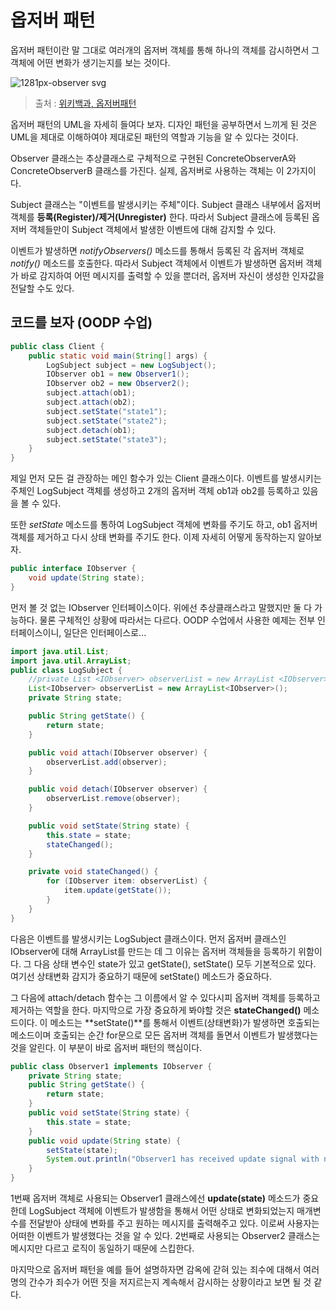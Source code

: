 # 옵저버 패턴

옵저버 패턴이란 말 그대로 여러개의 옵저버 객체를 통해 하나의 객체를 감시하면서 그 객체에 어떤 변화가 생기는지를 보는 것이다.

![1281px-observer svg](https://user-images.githubusercontent.com/35518072/38545317-bd13c3e2-3ce4-11e8-8fbc-8d100b891260.png)

> 출처 : [위키백과, 옵저버패턴](https://ko.wikipedia.org/wiki/%EC%98%B5%EC%84%9C%EB%B2%84_%ED%8C%A8%ED%84%B4)

옵저버 패턴의 UML을 자세히 들여다 보자. 디자인 패턴을 공부하면서 느끼게 된 것은 UML을 제대로 이해하여야 제대로된 패턴의 역할과 기능을 알 수 있다는 것이다. 

Observer 클래스는 추상클래스로 구체적으로 구현된 ConcreteObserverA와 ConcreteObserverB 클래스를 가진다. 실제, 옵저버로 사용하는 객체는 이 2가지이다.

Subject 클래스는 "이벤트를 발생시키는 주체"이다. Subject 클래스 내부에서 옵저버 객체를 **등록(Register)/제거(Unregister)** 한다. 따라서 Subject 클래스에 등록된 옵저버 객체들만이 Subject 객체에서 발생한 이벤트에 대해 감지할 수 있다.

이벤트가 발생하면 *notifyObservers()* 메소드를 통해서 등록된 각 옵저버 객체로 *notify()* 메소드를 호출한다. 따라서 Subject 객체에서 이벤트가 발생하면 옵저버 객체가 바로 감지하여 어떤 메시지를 출력할 수 있을 뿐더러, 옵저버 자신이 생성한 인자값을 전달할 수도 있다.



## 코드를 보자 (OODP 수업)

```java
public class Client {
	public static void main(String[] args) {
		LogSubject subject = new LogSubject();
		IObserver ob1 = new Observer1();
		IObserver ob2 = new Observer2();
		subject.attach(ob1);
		subject.attach(ob2);
		subject.setState("state1");
		subject.setState("state2");
		subject.detach(ob1);
		subject.setState("state3");
	}
}
```

제일 먼저 모든 걸 관장하는 메인 함수가 있는 Client 클래스이다. 이벤트를 발생시키는 주체인 LogSubject 객체를 생성하고 2개의 옵저버 객체 ob1과 ob2를 등록하고 있음을 볼 수 있다.

또한 *setState* 메소드를 통하여 LogSubject 객체에 변화를 주기도 하고, ob1 옵저버 객체를 제거하고 다시 상태 변화를 주기도 한다. 이제 자세히 어떻게 동작하는지 알아보자.

```java
public interface IObserver {
	void update(String state);
}
```

먼저 볼 것 없는 IObserver 인터페이스이다. 위에선 추상클래스라고 말했지만 둘 다 가능하다. 물론 구체적인 상황에 따라서는 다르다. OODP 수업에서 사용한 예제는 전부 인터페이스이니, 일단은 인터페이스로...

```java
import java.util.List;
import java.util.ArrayList;
public class LogSubject {
	//private List <IObserver> observerList = new ArrayList <IObserver>();
	List<IObserver> observerList = new ArrayList<IObserver>();
	private String state;

	public String getState() {
		return state;
	}

	public void attach(IObserver observer) {
		observerList.add(observer);
	}

	public void detach(IObserver observer) {
		observerList.remove(observer);
	}

	public void setState(String state) {
		this.state = state;
		stateChanged();
	}

	private void stateChanged() {
		for (IObserver item: observerList) {
			item.update(getState());
		}
	}
}
```

다음은 이벤트를 발생시키는 LogSubject 클래스이다. 먼저 옵저버 클래스인 IObserver에 대해 ArrayList를 만드는 데 그 이유는 옵저버 객체들을 등록하기 위함이다. 그 다음 상태 변수인 state가 있고 getState(), setState() 모두 기본적으로 있다. 여기선 상태변화 감지가 중요하기 때문에 setState() 메소드가 중요하다. 

그 다음에 attach/detach 함수는 그 이름에서 알 수 있다시피 옵저버 객체를 등록하고 제거하는 역할을 한다. 마지막으로 가장 중요하게 봐야할 것은 **stateChanged()** 메소드이다. 이 메소드는 **setState()**를 통해서 이벤트(상태변화)가 발생하면 호출되는 메소드이며 호출되는 순간 for문으로 모든 옵저버 객체를 돌면서 이벤트가 발생했다는 것을 알린다. 이 부분이 바로 옵저버 패턴의 핵심이다.

```java
public class Observer1 implements IObserver {
	private String state;
	public String getState() {
		return state;
	}
	public void setState(String state) {
		this.state = state;
	}
	public void update(String state) {
		setState(state);
		System.out.println("Observer1 has received update signal with new state: " + getState());
	}
}
```

1번째 옵저버 객체로 사용되는 Observer1 클래스에선 **update(state)** 메소드가 중요한데 LogSubject 객체에 이벤트가 발생함을 통해서 어떤 상태로 변화되었는지 매개변수를 전달받아 상태에 변화를 주고 원하는 메시지를 출력해주고 있다. 이로써 사용자는 어떠한 이벤트가 발생했다는 것을 알 수 있다. 2번째로 사용되는 Observer2 클래스는 메시지만 다르고 로직이 동일하기 때문에 스킵한다.

마지막으로 옵저버 패턴을 예를 들어 설명하자면 감옥에 갇혀 있는 죄수에 대해서 여러명의 간수가 죄수가 어떤 짓을 저지르는지 계속해서 감시하는 상황이라고 보면 될 것 같다.
